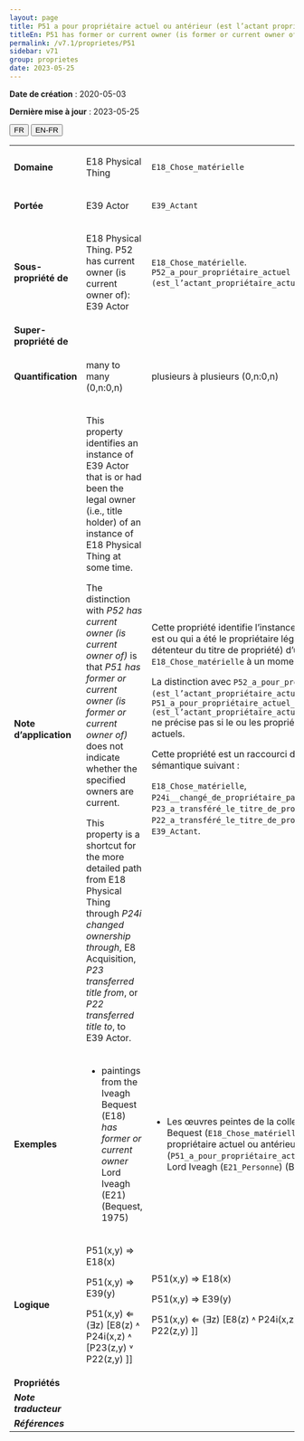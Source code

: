 ```yaml
---
layout: page
title: P51 a pour propriétaire actuel ou antérieur (est l’actant propriétaire actuel ou antérieur de)
titleEn: P51 has former or current owner (is former or current owner of) - a pour propriétaire actuel ou antérieur (est l’actant propriétaire actuel ou antérieur de)
permalink: /v7.1/proprietes/P51
sidebar: v71
group: proprietes
date: 2023-05-25
---
```


**Date de création** : 2020-05-03

**Dernière mise à jour** : 2023-05-25

<div class="lang-buttons">
 <button id="fr" class="activate">FR</button>
 <button id="en-fr">EN-FR</button>
</div>

<table>
<tbody>
<tr>
<td><strong>Domaine</strong></td>
<td class="en">
<p>E18 Physical Thing</p>
</td>
<td>
<p><code class="language-plaintext highlighter-rouge">E18_Chose_matérielle</code></p>
</td>
</tr>
<tr>
<td><strong>Portée</strong></td>
<td class="en">
<p>E39 Actor</p>
</td>
<td>
<p><code class="language-plaintext highlighter-rouge">E39_Actant</code></p>
</td>
</tr>
<tr>
<td><strong>Sous-propriété de</strong></td>
<td class="en">
<p>E18 Physical Thing. P52 has current owner (is current owner of): E39 Actor</p>
</td>
<td>
<p><code class="language-plaintext highlighter-rouge">E18_Chose_matérielle</code>. <code class="language-plaintext highlighter-rouge">P52_a_pour_propriétaire_actuel (est_l’actant_propriétaire_actuel_de)</code> : <code class="language-plaintext highlighter-rouge">E39_Actant</code> </p>
</td>
</tr>
<tr>
<td><strong>Super-propriété de</strong></td>
<td class="en">
</td>
<td>
</td>
</tr>
<tr>
<td><strong>Quantification</strong></td>
<td class="en">
<p>many to many (0,n:0,n)</p>
</td>
<td>
<p>plusieurs à plusieurs (0,n:0,n)</p>
</td>
</tr>
<tr>
<td><strong>Note d’application</strong></td>
<td class="en">
<p>This property identifies an instance of E39 Actor that is or had been the legal owner (i.e., title holder) of an instance of E18 Physical Thing at some time.</p>
<p>The distinction with <em>P52 has current owner (is current owner of)</em> is that <em>P51 has former or current owner (is former or current owner of)</em> does not indicate whether the specified owners are current.</p>
<p>This property is a shortcut for the more detailed path from E18 Physical Thing through <em>P24i changed ownership through</em>, E8 Acquisition, <em>P23 transferred title from</em>, or <em>P22 transferred title to</em>, to E39 Actor.</p>
</td>
<td>
<p>Cette propriété identifie l’instance de <code class="language-plaintext highlighter-rouge">E39_Actant</code> qui est ou qui a été le propriétaire légal (c.-à-d. le détenteur du titre de propriété) d’une instance de <code class="language-plaintext highlighter-rouge">E18_Chose_matérielle</code> à un moment donné.</p>
<p>La distinction avec <code class="language-plaintext highlighter-rouge">P52_a_pour_propriétaire_actuel (est_l’actant_propriétaire_actuel_de)</code> est le fait que <code class="language-plaintext highlighter-rouge">P51_a_pour_propriétaire_actuel_ou_antérieur (est_l’actant_propriétaire_actuel_ou_antérieur_de)</code> ne précise pas si le ou les propriétaires indiqués sont actuels. </p>
<p>Cette propriété est un raccourci du chemin sémantique suivant :</p>
<p><code class="language-plaintext highlighter-rouge">E18_Chose_matérielle</code>, <code class="language-plaintext highlighter-rouge">P24i__changé_de_propriétaire_par</code>, <code class="language-plaintext highlighter-rouge">E8_Acquisition</code>, <code class="language-plaintext highlighter-rouge">P23_a_transféré_le_titre_de_propriété_de</code> (ou <code class="language-plaintext highlighter-rouge">P22_a_transféré_le_titre_de_propriété_à</code>), <code class="language-plaintext highlighter-rouge">E39_Actant</code>.</p>
</td>
</tr>
<tr>
<td><strong>Exemples</strong></td>
<td class="en">
<ul>
<li><p>paintings from the Iveagh Bequest (E18) <em>has former or current owner </em>Lord Iveagh (E21) (Bequest, 1975)</p>
</li>
</ul>
</td>
<td>
<ul>
<li><p>Les œuvres peintes de la collection Iveagh Bequest (<code class="language-plaintext highlighter-rouge">E18_Chose_matérielle</code>) ont pour propriétaire actuel ou antérieur (<code class="language-plaintext highlighter-rouge">P51_a_pour_propriétaire_actuel_ou_antérieur</code>) Lord Iveagh (<code class="language-plaintext highlighter-rouge">E21_Personne</code>) (Bequest, 1975)</p>
</li>
</ul>
</td>
</tr>
<tr>
<td><strong>Logique</strong></td>
<td class="en">
<p>P51(x,y) ⇒ E18(x)</p>
<p>P51(x,y) ⇒ E39(y)</p>
<p>P51(x,y) ⇐ (∃z) [E8(z) ˄ P24i(x,z) ˄ [P23(z,y) ˅ P22(z,y) ]]</p>
</td>
<td>
<p>P51(x,y) ⇒ E18(x)</p>
<p>P51(x,y) ⇒ E39(y)</p>
<p>P51(x,y) ⇐ (∃z) [E8(z) ˄ P24i(x,z) ˄ [P23(z,y) ˅ P22(z,y) ]]</p>
</td>
</tr>
<tr>
<td><strong>Propriétés</strong></td>
<td class="en">
</td>
<td>
</td>
</tr>
<tr>
<td><strong><em>Note traducteur</em></strong></td>
<td colspan="2">
</td>
</tr>
<tr>
<td><strong><em>Références</em></strong></td>
<td colspan="2">
</td>
</tr>
</tbody>
</table>
